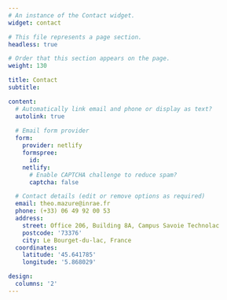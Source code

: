 ```yaml
---
# An instance of the Contact widget.
widget: contact

# This file represents a page section.
headless: true

# Order that this section appears on the page.
weight: 130

title: Contact
subtitle:

content:
  # Automatically link email and phone or display as text?
  autolink: true
  
  # Email form provider
  form:
    provider: netlify
    formspree:
      id:
    netlify:
      # Enable CAPTCHA challenge to reduce spam?
      captcha: false

  # Contact details (edit or remove options as required)
  email: theo.mazure@inrae.fr
  phone: (+33) 06 49 92 00 53
  address:
    street: Office 206, Building 8A, Campus Savoie Technolac
    postcode: '73376'
    city: Le Bourget-du-lac, France
  coordinates:
    latitude: '45.641785'
    longitude: '5.868029'

design:
  columns: '2'
---
```

